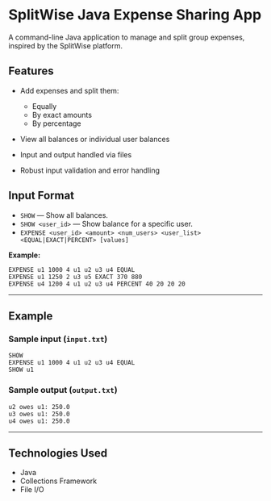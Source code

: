 

# SplitWise Java Expense Sharing App

A command-line Java application to manage and split group expenses, inspired by the SplitWise platform.

## Features

* Add expenses and split them:

  * Equally
  * By exact amounts
  * By percentage
* View all balances or individual user balances
* Input and output handled via files
* Robust input validation and error handling


## Input Format

* `SHOW` — Show all balances.
* `SHOW <user_id>` — Show balance for a specific user.
* `EXPENSE <user_id> <amount> <num_users> <user_list> <EQUAL|EXACT|PERCENT> [values]`

**Example:**

```
EXPENSE u1 1000 4 u1 u2 u3 u4 EQUAL
EXPENSE u1 1250 2 u3 u5 EXACT 370 880
EXPENSE u4 1200 4 u1 u2 u3 u4 PERCENT 40 20 20 20
```

---

## Example

### Sample input (`input.txt`)

```
SHOW
EXPENSE u1 1000 4 u1 u2 u3 u4 EQUAL
SHOW u1
```

### Sample output (`output.txt`)

```
u2 owes u1: 250.0
u3 owes u1: 250.0
u4 owes u1: 250.0
```

---

## Technologies Used

* Java
* Collections Framework
* File I/O




